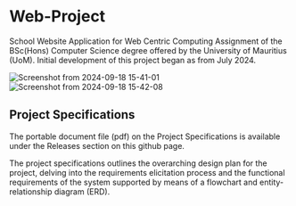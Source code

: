 # Web-Project
School Website Application for Web Centric Computing Assignment of the BSc(Hons) Computer Science degree offered by the University
of Mauritius (UoM). Initial development of this project began as from July 2024.

![Screenshot from 2024-09-18 15-41-01](https://github.com/user-attachments/assets/1438054f-47b7-4130-8620-7678bd4b1896)
![Screenshot from 2024-09-18 15-42-08](https://github.com/user-attachments/assets/e2d85340-4f93-4e18-9b3e-669128f6b987)


## Project Specifications
The portable document file (pdf) on the Project Specifications is available under the Releases section on this github page.

The project specifications outlines the overarching design plan for the project, delving into the requirements elicitation
process and the functional requirements of the system supported by means of a flowchart and entity-relationship diagram (ERD).
